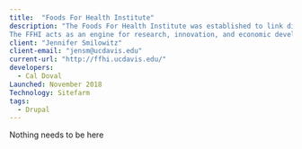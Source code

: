 ```yaml
---
title:  "Foods For Health Institute"
description: "The Foods For Health Institute was established to link diverse scientific disciplines across the colleges and schools of the University of California at Davis, and develop regional and international multi-stakeholder partnerships.
The FFHI acts as an engine for research, innovation, and economic development supported by competitive research programs, industry collaborations, and philanthropic funding. Together, the FFHI and its partners will lead the improvement of individual health through diet."
client: "Jennifer Smilowitz"
client-email: "jensm@ucdavis.edu"
current-url: "http://ffhi.ucdavis.edu/"
developers:
  - Cal Doval
Launched: November 2018
Technology: Sitefarm
tags:
  - Drupal
---
```


Nothing needs to be here
